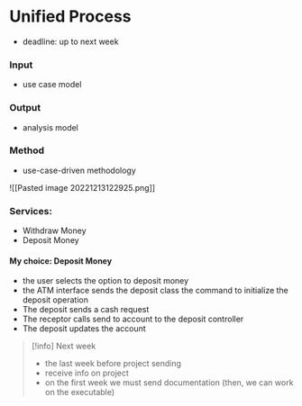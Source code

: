 # Unified Process
- deadline: up to next week

### Input
- use case model

### Output
- analysis model

### Method
- use-case-driven methodology

![[Pasted image 20221213122925.png]]

### Services:
- Withdraw Money 
- Deposit Money

#### My choice: Deposit Money

- the user selects the option to deposit money
- the ATM interface sends the deposit class the command to initialize the deposit operation
- The deposit sends a cash request
- The receptor calls send to account to the deposit controller
- The deposit updates the account

> [!info] Next week
> - the last week before project sending
> - receive info on project 
> - on the first week we must send documentation (then, we can work on the executable)